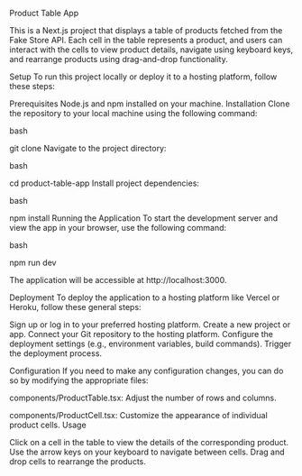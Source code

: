 Product Table App

This is a Next.js project that displays a table of products fetched from the Fake Store API. Each cell in the table represents a product, and users can interact with the cells to view product details, navigate using keyboard keys, and rearrange products using drag-and-drop functionality.

Setup
To run this project locally or deploy it to a hosting platform, follow these steps:

Prerequisites
Node.js and npm installed on your machine.
Installation
Clone the repository to your local machine using the following command:

bash

git clone <repository-url>
Navigate to the project directory:

bash

cd product-table-app
Install project dependencies:

bash

npm install
Running the Application
To start the development server and view the app in your browser, use the following command:

bash

npm run dev

The application will be accessible at http://localhost:3000.

Deployment
To deploy the application to a hosting platform like Vercel or Heroku, follow these general steps:

Sign up or log in to your preferred hosting platform.
Create a new project or app.
Connect your Git repository to the hosting platform.
Configure the deployment settings (e.g., environment variables, build commands).
Trigger the deployment process.

Configuration
If you need to make any configuration changes, you can do so by modifying the appropriate files:

components/ProductTable.tsx: Adjust the number of rows and columns.

components/ProductCell.tsx: Customize the appearance of individual product cells.
Usage

Click on a cell in the table to view the details of the corresponding product.
Use the arrow keys on your keyboard to navigate between cells.
Drag and drop cells to rearrange the products.
